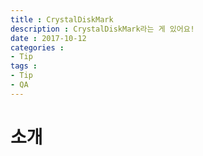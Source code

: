 ```yaml
---
title : CrystalDiskMark
description : CrystalDiskMark라는 게 있어요!
date : 2017-10-12
categories :
- Tip
tags :
- Tip
- QA
---
```


# 소개
